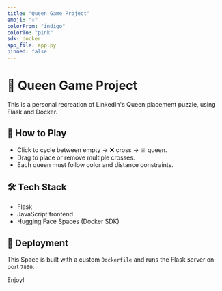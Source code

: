 ```yaml
---
title: "Queen Game Project"
emoji: "♕"
colorFrom: "indigo"
colorTo: "pink"
sdk: docker
app_file: app.py
pinned: false
---
```


# 👑 Queen Game Project

This is a personal recreation of LinkedIn's Queen placement puzzle, using Flask and Docker.

## 🧩 How to Play

- Click to cycle between empty → ❌ cross → ♕ queen.
- Drag to place or remove multiple crosses.
- Each queen must follow color and distance constraints.

## 🛠 Tech Stack

- Flask
- JavaScript frontend
- Hugging Face Spaces (Docker SDK)

## 🚀 Deployment

This Space is built with a custom `Dockerfile` and runs the Flask server on port `7860`.

Enjoy!
